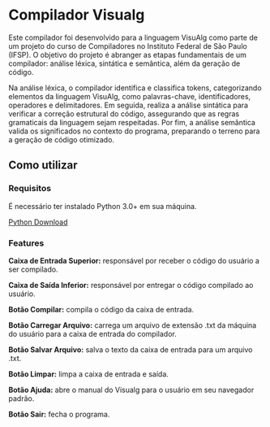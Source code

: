 # Compilador Visualg
Este compilador foi desenvolvido para a linguagem VisuAlg como parte de um projeto do curso de Compiladores no Instituto Federal de São Paulo (IFSP). O objetivo do projeto é abranger as etapas fundamentais de um compilador: análise léxica, sintática e semântica, além da geração de código.

Na análise léxica, o compilador identifica e classifica tokens, categorizando elementos da linguagem VisuAlg, como palavras-chave, identificadores, operadores e delimitadores. Em seguida, realiza a análise sintática para verificar a correção estrutural do código, assegurando que as regras gramaticais da linguagem sejam respeitadas. Por fim, a análise semântica valida os significados no contexto do programa, preparando o terreno para a geração de código otimizado.

## **Como utilizar**
### **Requisitos**
É necessário ter instalado Python 3.0+ em sua máquina.

[Python Download](https://www.python.org/downloads/)

### **Features**
**Caixa de Entrada Superior:** responsável por receber o código do usuário a ser compilado.

**Caixa de Saída Inferior:** responsável por entregar o código compilado ao usuário.

**Botão Compilar:** compila o código da caixa de entrada.

**Botão Carregar Arquivo:** carrega um arquivo de extensão .txt da máquina do usuário para a caixa de entrada do compilador.

**Botão Salvar Arquivo:** salva o texto da caixa de entrada para um arquivo .txt.

**Botão Limpar:** limpa a caixa de entrada e saída.

**Botão Ajuda:** abre o manual do Visualg para o usuário em seu navegador padrão.

**Botão Sair:** fecha o programa.

